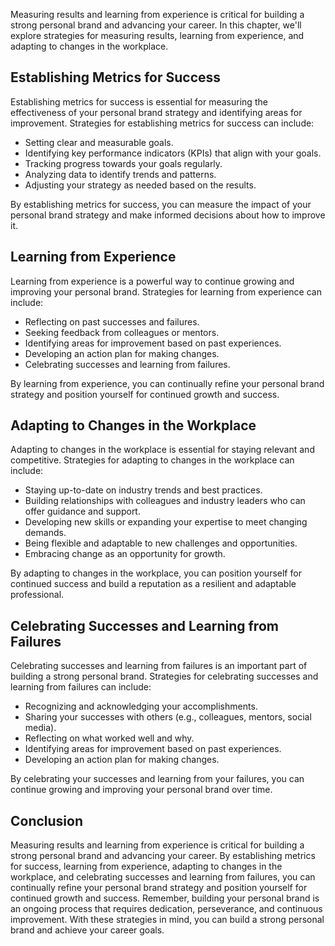 
Measuring results and learning from experience is critical for building a strong personal brand and advancing your career. In this chapter, we'll explore strategies for measuring results, learning from experience, and adapting to changes in the workplace.

Establishing Metrics for Success
--------------------------------

Establishing metrics for success is essential for measuring the effectiveness of your personal brand strategy and identifying areas for improvement. Strategies for establishing metrics for success can include:

* Setting clear and measurable goals.
* Identifying key performance indicators (KPIs) that align with your goals.
* Tracking progress towards your goals regularly.
* Analyzing data to identify trends and patterns.
* Adjusting your strategy as needed based on the results.

By establishing metrics for success, you can measure the impact of your personal brand strategy and make informed decisions about how to improve it.

Learning from Experience
------------------------

Learning from experience is a powerful way to continue growing and improving your personal brand. Strategies for learning from experience can include:

* Reflecting on past successes and failures.
* Seeking feedback from colleagues or mentors.
* Identifying areas for improvement based on past experiences.
* Developing an action plan for making changes.
* Celebrating successes and learning from failures.

By learning from experience, you can continually refine your personal brand strategy and position yourself for continued growth and success.

Adapting to Changes in the Workplace
------------------------------------

Adapting to changes in the workplace is essential for staying relevant and competitive. Strategies for adapting to changes in the workplace can include:

* Staying up-to-date on industry trends and best practices.
* Building relationships with colleagues and industry leaders who can offer guidance and support.
* Developing new skills or expanding your expertise to meet changing demands.
* Being flexible and adaptable to new challenges and opportunities.
* Embracing change as an opportunity for growth.

By adapting to changes in the workplace, you can position yourself for continued success and build a reputation as a resilient and adaptable professional.

Celebrating Successes and Learning from Failures
------------------------------------------------

Celebrating successes and learning from failures is an important part of building a strong personal brand. Strategies for celebrating successes and learning from failures can include:

* Recognizing and acknowledging your accomplishments.
* Sharing your successes with others (e.g., colleagues, mentors, social media).
* Reflecting on what worked well and why.
* Identifying areas for improvement based on past experiences.
* Developing an action plan for making changes.

By celebrating your successes and learning from your failures, you can continue growing and improving your personal brand over time.

Conclusion
----------

Measuring results and learning from experience is critical for building a strong personal brand and advancing your career. By establishing metrics for success, learning from experience, adapting to changes in the workplace, and celebrating successes and learning from failures, you can continually refine your personal brand strategy and position yourself for continued growth and success. Remember, building your personal brand is an ongoing process that requires dedication, perseverance, and continuous improvement. With these strategies in mind, you can build a strong personal brand and achieve your career goals.

